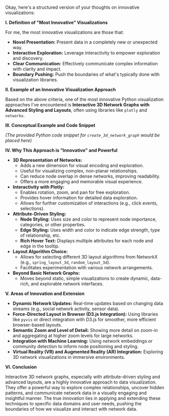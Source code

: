 Okay, here's a structured version of your thoughts on innovative visualizations:

**I. Definition of "Most Innovative" Visualizations**

For me, the most innovative visualizations are those that:

* **Novel Presentation:** Present data in a completely new or unexpected way.
* **Interactive Exploration:** Leverage interactivity to empower exploration and discovery.
* **Clear Communication:** Effectively communicate complex information with clarity and impact.
* **Boundary Pushing:** Push the boundaries of what's typically done with visualization libraries.

**II. Example of an Innovative Visualization Approach**

Based on the above criteria, one of the most innovative Python visualization approaches I've encountered is **Interactive 3D Network Graphs with Advanced Styling and Layouts**, often using libraries like `plotly` and `networkx`.

**III. Conceptual Example and Code Snippet**

*(The provided Python code snippet for `create_3d_network_graph` would be placed here)*

**IV. Why This Approach is "Innovative" and Powerful**

* **3D Representation of Networks:**
    * Adds a new dimension for visual encoding and exploration.
    * Useful for visualizing complex, non-planar relationships.
    * Can reduce node overlap in dense networks, improving readability.
    * Offers a more engaging and memorable visual experience.
* **Interactivity with Plotly:**
    * Enables rotation, zoom, and pan for free exploration.
    * Provides hover information for detailed data exploration.
    * Allows for further customization of interactions (e.g., click events, selections).
* **Attribute-Driven Styling:**
    * **Node Styling:** Uses size and color to represent node importance, categories, or other properties.
    * **Edge Styling:** Uses width and color to indicate edge strength, type of relationship, etc.
    * **Rich Hover Text:** Displays multiple attributes for each node and edge in the tooltip.
* **Layout Algorithm Choice:**
    * Allows for selecting different 3D layout algorithms from NetworkX (e.g., `spring_layout_3d`, `random_layout_3d`).
    * Facilitates experimentation with various network arrangements.
* **Beyond Basic Network Graphs:**
    * Moves beyond static, simple visualizations to create dynamic, data-rich, and explorable network interfaces.

**V. Areas of Innovation and Extension**

* **Dynamic Network Updates:** Real-time updates based on changing data streams (e.g., social network activity, sensor data).
* **Force-Directed Layout in Browser (D3.js Integration):** Using libraries like `pyvis` or direct integration with D3.js for smoother, more efficient browser-based layouts.
* **Semantic Zoom and Level of Detail:** Showing more detail on zoom-in and aggregating at higher zoom levels for large networks.
* **Integration with Machine Learning:** Using network embeddings or community detection to inform node positioning and styling.
* **Virtual Reality (VR) and Augmented Reality (AR) Integration:** Exploring 3D network visualizations in immersive environments.

**VI. Conclusion**

Interactive 3D network graphs, especially with attribute-driven styling and advanced layouts, are a highly innovative approach to data visualization. They offer a powerful way to explore complex relationships, uncover hidden patterns, and communicate network data in a visually engaging and insightful manner. The true innovation lies in applying and extending these techniques to specific data domains and user needs, pushing the boundaries of how we visualize and interact with network data.
